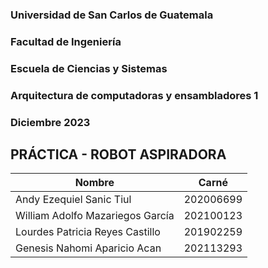 ### Universidad de San Carlos de Guatemala
### Facultad de Ingeniería
### Escuela de Ciencias y Sistemas
### Arquitectura de computadoras y ensambladores 1
### Diciembre 2023

## PRÁCTICA - ROBOT ASPIRADORA

| Nombre                           | Carné      |
|----------------------------------|------------|
| Andy Ezequiel Sanic Tiul         | 202006699  |
| William Adolfo Mazariegos García | 202100123  |
| Lourdes Patricia Reyes Castillo  | 201902259  |
| Genesis Nahomi Aparicio Acan     | 202113293  |
